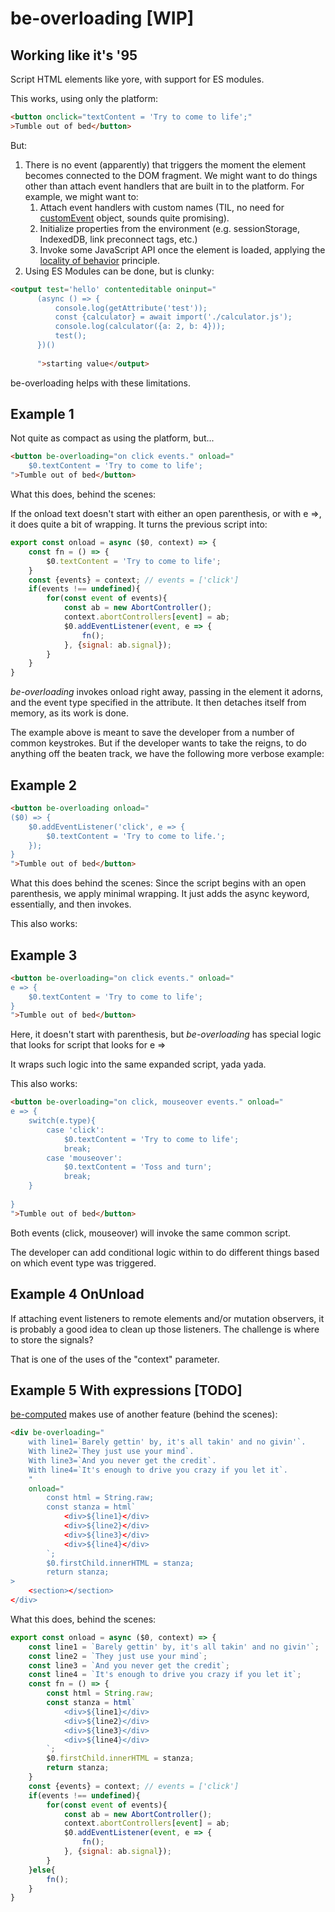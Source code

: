 # be-overloading [WIP]

## Working like it's '95

Script HTML elements like yore, with support for ES modules.

This works, using only the platform:

```html
<button onclick="textContent = 'Try to come to life';"
>Tumble out of bed</button>
```

But:

1. There is no event (apparently) that triggers the moment the element becomes connected to the DOM fragment.  We might want to do things other than attach event handlers that are built in to the platform.  For example, we might want to:
   1.  Attach event handlers with custom names (TIL, no need for [customEvent](https://github.com/webcomponents-cg/community-protocols/issues/12#issuecomment-872415080) object, sounds quite promising).
   2.  Initialize properties from the environment (e.g. sessionStorage, IndexedDB, link preconnect tags, etc.)
   3.  Invoke some JavaScript API once the element is loaded, applying the [locality of behavior](https://www.eloquentarchitecture.com/locality-of-behavior/#:~:text=The%20documentation%20for%20htmx%20refers%20to%20something%20called,formulation%20of%20the%20quoted%20statement%20from%20Richard%20Gabriel.) principle.
2. Using ES Modules can be done, but is clunky:

```html
<output test='hello' contenteditable oninput="
      (async () => {
          console.log(getAttribute('test'));
          const {calculator} = await import('./calculator.js');
          console.log(calculator({a: 2, b: 4}));
          test();
      })()
      
      ">starting value</output>
```


be-overloading helps with these limitations.

## Example 1 

Not quite as compact as using the platform, but...

```html
<button be-overloading="on click events." onload="
    $0.textContent = 'Try to come to life';
">Tumble out of bed</button>
```

What this does, behind the scenes:

If the onload text doesn't start with either an open parenthesis, or with e =>, it does quite a bit of wrapping.  It turns the previous script into:

```JavaScript
export const onload = async ($0, context) => {
    const fn = () => {
        $0.textContent = 'Try to come to life';
    }
    const {events} = context; // events = ['click']
    if(events !== undefined){
        for(const event of events){
            const ab = new AbortController();
            context.abortControllers[event] = ab;
            $0.addEventListener(event, e => {
                fn();
            }, {signal: ab.signal});
        }
    }
}
```

*be-overloading* invokes onload right away, passing in the element it adorns, and the event type specified in the attribute.  It then detaches itself from memory, as its work is done.

The example above is meant to save the developer from a number of common keystrokes.  But if the developer wants to take the reigns, to do anything off the beaten track, we have the following more verbose example:

## Example 2

```html
<button be-overloading onload="
($0) => {
    $0.addEventListener('click', e => {
        $0.textContent = 'Try to come to life.';
    });
} 
">Tumble out of bed</button>
```

What this does behind the scenes:  Since the script begins with an open parenthesis, we apply minimal wrapping.  It just adds the async keyword, essentially, and then invokes.  


This also works:

## Example 3

```html
<button be-overloading="on click events." onload="
e => {
    $0.textContent = 'Try to come to life';
}
">Tumble out of bed</button>
```

Here, it doesn't start with parenthesis, but *be-overloading* has special logic that looks for script that looks for e =>

It wraps such logic into the same expanded script, yada yada.


This also works:

```html
<button be-overloading="on click, mouseover events." onload="
e => {
    switch(e.type){
        case 'click':
            $0.textContent = 'Try to come to life';
            break;
        case 'mouseover':
            $0.textContent = 'Toss and turn';
            break;
    }
    
}
">Tumble out of bed</button>
```

Both events (click, mouseover) will invoke the same common script.

The developer can add conditional logic within to do different things based on which event type was triggered.

## Example 4 OnUnload

If attaching event listeners to remote elements and/or mutation observers, it is probably a good idea to clean up those listeners.  The challenge is where to store the signals?

That is one of the uses of the "context" parameter.

## Example 5  With expressions [TODO]

[be-computed](https://github.com/bahrus/be-computed) makes use of another feature (behind the scenes):

```html
<div be-overloading="
    with line1=`Barely gettin' by, it's all takin' and no givin'`.
    With line2=`They just use your mind`.
    With line3=`And you never get the credit`.
    With line4=`It's enough to drive you crazy if you let it`.
    "
    onload="
        const html = String.raw;
        const stanza = html`
            <div>${line1}</div>
            <div>${line2}</div>
            <div>${line3}</div>
            <div>${line4}</div>
        `;
        $0.firstChild.innerHTML = stanza;
        return stanza;
>
    <section></section>
</div>
```

What this does, behind the scenes:

```JavaScript
export const onload = async ($0, context) => {
    const line1 = `Barely gettin' by, it's all takin' and no givin'`;
    const line2 = `They just use your mind`;
    const line3 = `And you never get the credit`;
    const line4 = `It's enough to drive you crazy if you let it`;
    const fn = () => {
        const html = String.raw;
        const stanza = html`
            <div>${line1}</div>
            <div>${line2}</div>
            <div>${line3}</div>
            <div>${line4}</div>
        `;
        $0.firstChild.innerHTML = stanza;
        return stanza;
    }
    const {events} = context; // events = ['click']
    if(events !== undefined){
        for(const event of events){
            const ab = new AbortController();
            context.abortControllers[event] = ab;
            $0.addEventListener(event, e => {
                fn();
            }, {signal: ab.signal});
        }
    }else{
        fn();
    }
}
```











